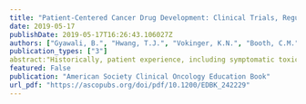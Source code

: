 ```yaml
---
title: "Patient-Centered Cancer Drug Development: Clinical Trials, Regulatory Approval, and Value Assessment"
date: 2019-05-17
publishDate: 2019-05-17T16:26:43.106027Z
authors: ["Gyawali, B.", "Hwang, T.J.", "Vokinger, K.N.", "Booth, C.M.", "Amir, E.","Tibau, A."]
publication_types: ["3"]
abstract:"Historically, patient experience, including symptomatic toxicities, physical function, and disease-related symptoms during treatment or their perspectives on clinical trials, has played a secondary role in cancer drug development. Regulatory criteria for drug approval require that drugs are safe and effective, and almost all drug approvals have been based only on efficacy endpoints rather than on quality-of-life (QoL) assessments. In contrast to Europe, information regarding the impact of drugs on patients' QoL is rarely included in oncology drug labeling in the United States. Until recently, patient input and preferences have not been incorporated into the design and conduct of clinical trials. In recent years, a more in-depth understanding of cancer biology, as well as regulatory changes focused on expediting cancer drug development and approval, has allowed earlier access to novel therapeutic agents. Understanding the implications of these expedited programs is important for oncologists and patients, given the rapid expansion of these programs. In this article, we provide an overview of the role of QoL in the regulatory drug-approval process, key issues regarding trial participation from the patient perspective, and the implications of key expedited approval programs that are increasingly being used by regulatory bodies for cancer care."
featured: False
publication: "American Society Clinical Oncology Education Book"
url_pdf: "https://ascopubs.org/doi/pdf/10.1200/EDBK_242229"
---
```


